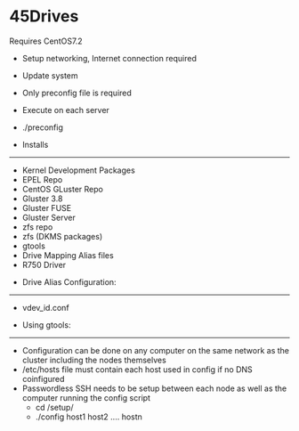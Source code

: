# 45Drives

Requires CentOS7.2

- Setup networking, Internet connection required
- Update system 
- Only preconfig file is required
- Execute on each server
- ./preconfig

- Installs
----------------------------
* Kernel Development Packages
* EPEL Repo
* CentOS GLuster Repo
* Gluster 3.8
* Gluster FUSE 
* Gluster Server
* zfs repo
* zfs (DKMS packages)
* gtools
* Drive Mapping Alias files
* R750 Driver

- Drive Alias Configuration:
----------------------------
* vdev_id.conf

- Using gtools:
----------------------------
* Configuration can be done on any computer on the same network as the cluster including the nodes themselves
* /etc/hosts file must contain each host used in config if no DNS coinfigured
* Passwordless SSH needs to be setup between each node as well as the computer running the config script
  * cd /setup/
  * ./config host1 host2 .... hostn



